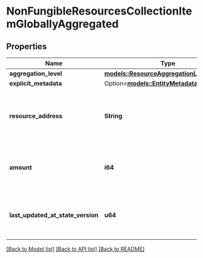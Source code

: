 # NonFungibleResourcesCollectionItemGloballyAggregated

## Properties

Name | Type | Description | Notes
------------ | ------------- | ------------- | -------------
**aggregation_level** | [**models::ResourceAggregationLevel**](ResourceAggregationLevel.md) |  | 
**explicit_metadata** | Option<[**models::EntityMetadataCollection**](EntityMetadataCollection.md)> |  | [optional]
**resource_address** | **String** | Bech32m-encoded human readable version of the address. | 
**amount** | **i64** | The total amount of non-fungible IDs across all vaults. | 
**last_updated_at_state_version** | **u64** | The most recent state version underlying object was modified at. | 

[[Back to Model list]](../README.md#documentation-for-models) [[Back to API list]](../README.md#documentation-for-api-endpoints) [[Back to README]](../README.md)


